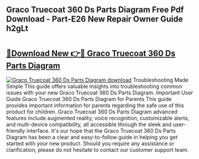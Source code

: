 ## Graco Truecoat 360 Ds Parts Diagram Free Pdf Download - Part-E26 New Repair Owner Guide h2gLt

# <h2><a href="http://dfstbwd.blite.top/?on=Graco+Truecoat+360+Ds+Parts+Diagram">🔗Download New 👉🔴 Graco Truecoat 360 Ds Parts Diagram</a></h2>

[![Graco Truecoat 360 Ds Parts Diagram download](https://i.imgur.com/lujVjoI.png)](http://dfstbwd.blite.top/?on=Graco+Truecoat+360+Ds+Parts+Diagram)
Troubleshooting Made Simple This guide offers valuable insights into troubleshooting common issues with your new Graco Truecoat 360 Ds Parts Diagram. Important User Guide Graco Truecoat 360 Ds Parts Diagram for Parents This guide provides important information for parents regarding the safe use of this product for children. Graco Truecoat 360 Ds Parts Diagram advanced features include augmented reality, voice recognition, customizable alerts, and multi-device compatibility, all accessible through the sleek and user-friendly interface. It's our hope that the Graco Truecoat 360 Ds Parts Diagram has been a clear and easy-to-follow guide in helping you get started with your new product. Should you require any assistance or clarification, please do not hesitate to contact our customer support team.
